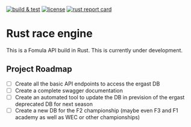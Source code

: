 [![build & test](https://github.com/thibault-cne/rust-race-engine/actions/workflows/rust.yml/badge.svg)](https://github.com/thibault-cne/rust-race-engine/actions/workflows/rust.yml)
[![license](https://img.shields.io/github/license/thibault-cne/rust-race-engine)](https://www.gnu.org/licenses/gpl-3.0.en.html)
[![rust report card](https://rust-reportcard.xuri.me/badge/github.com/thibault-cne/rust-race-engine)](https://rust-reportcard.xuri.me/report/github.com/thibault-cne/rust-race-engine)

# Rust race engine

This is a Fomula API build in Rust.
This is currently under development.

## Project Roadmap

- [ ] Create all the basic API endpoints to access the ergast DB
- [ ] Create a complete swagger documentation
- [ ] Create an automated tool to update the DB in prevision of the ergast deprecated DB for next season
- [ ] Create a new DB for the F2 championship (maybe even F3 and F1 academy as well as WEC or other championships)
